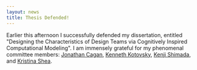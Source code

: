 ```yaml
---
layout: news
title: Thesis Defended!
---
```

Earlier this afternoon I successfully defended my dissertation, entitled "Designing the Characteristics of Design Teams via Cognitively Inspired Computational Modeling". I am immensely grateful for my phenomenal committee members: [Jonathan Cagan](https://www.cmu.edu/me/people/jonathan-cagan.html), [Kenneth Kotovsky](https://www.cmu.edu/dietrich/psychology/people/core-training-faculty/kotovsky-kenneth.html), [Kenji Shimada](https://www.andrew.cmu.edu/user/shimada/), and [Kristina Shea](http://www.edac.ethz.ch/the-group/people-new/shea--kristina--prof--dr-.html/).
